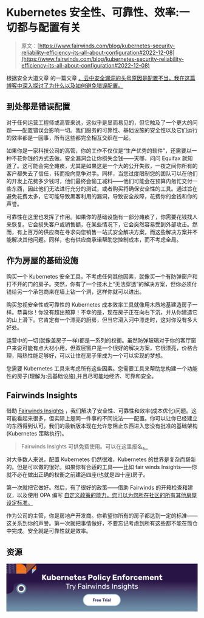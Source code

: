 # Kubernetes 安全性、可靠性、效率:一切都与配置有关

> 原文：[https://www.fairwinds.com/blog/kubernetes-security-reliability-efficiency-its-all-about-configuration#2022-12-08](https://www.fairwinds.com/blog/kubernetes-security-reliability-efficiency-its-all-about-configuration#2022-12-08)

 根据安全大道文章 的一篇文章 [，云中安全漏洞的头号原因是配置不当。我在这篇博客中深入探讨了为什么以及如何避免错误配置。](https://securityboulevard.com/2020/04/misconfiguration-remains-the-1-cause-of-data-breaches-in-the-cloud/)

## 到处都是错误配置

对于任何运营工程师或高管来说，这似乎是显而易见的，但它触及了一个更大的问题——配置错误会影响一切。我们服务的可靠性、基础设施的安全性以及它们运行的效率都是一回事，所有这些都完全相互交织在一起。

如果你是一家科技公司的高管，你的工作不仅仅是“生产优秀的软件”，还需要以一种不花你钱的方式去做。安全漏洞会让你损失金钱——天哪，问问 Equifax 就知道了。这可能会完全瘫痪，尤其是如果这是一个大的公开失败，一夜之间你所有的客户都失去了信任，转而投向竞争对手。同样，当您过度限制您的团队可以在他们的开发上花费多少钱时，他们最终会偷工减料——他们可能会在预算内匆忙交付一些东西，因此他们无法进行充分的测试，或者购买将确保安全性的工具。通过旨在避免花费太多，它可能导致黑客利用的漏洞，导致安全故障，花费你的金钱和你的声誉。

可靠性在这里也发挥了作用。如果你的基础设施有一部分瘫痪了，你需要花钱找人来恢复。它会损失客户或销售额，在某些情况下，它会突然容易受到外部攻击。然而，有上百万的供应商在寻求向您销售一站式安全解决方案，而这些解决方案并不能解决其他问题。同样，也有供应商承诺帮助您控制成本，而不考虑全局。

## 作为房屋的基础设施

购买一个 Kubernetes 安全工具，不考虑任何其他因素，就像买一个有防弹窗户和打不开的门的房子。突然，你有了一个技术上“无法穿透”的解决方案，但你必须付钱给另一个承包商来在墙上钻一个洞，这样你就可以进出。

购买忽视安全性或可靠性的 Kubernetes 成本效率工具就像用木质地基建造房子一样。恭喜你！你没有超出预算！不幸的是，现在房子正在向右下沉，并从你建造它的山上滑下。它肯定有一个漂亮的厨房，但当它滑入河中漂走时，这对你没有多大好处。

运营中的一切(就像盖房子一样)都是一系列的权衡。虽然防弹玻璃对于你的客厅窗户来说可能有点大材小用，但双层窗户是一个很好的解决方案，它很漂亮，价格合理，隔热性能足够好，可以让住在房子里成为一个可以实现的梦想。

您需要 Kubernetes 工具来考虑所有这些因素。您需要工具来帮助您构建一个功能性的房子(理解为:云基础设施),并且尽可能地经济、可靠和安全。

## **Fairwinds Insights**

借助 [Fairwinds Insights](/insights) ，我们解决了安全性、可靠性和效率(成本优化)问题。这可能看起来很多，但实际上是同一件事的不同说法——配置。你可以让你已经建立的东西得到认可。我们的最新版本现在允许您阻止东西进入您没有批准的基础架构(Kubernetes 策略执行)。

> Fairwinds Insights 可供免费使用。可以在这里报名[。](/coming-soon)

对大多数人来说，配置 Kubernetes 仍然很难，Kubernetes 的世界是复杂而崭新的。但是可以做的很好。如果你有合适的工具——比如 fair winds Insights——你就不必在做出正确的权衡之前建造四座(也就是四十座)房子。

第一次就把它做好。然后，有了很好的政策——借助 Fairwinds 的开箱检查和建议，以及使用 OPA 编写 [自定义政策的能力，您可以为您所在社区的所有其他房屋设定标准。](https://www.fairwinds.com/blog/managing-opa-policies-with-fairwinds-insights)

作为公司的主管，你是房地产开发商。你希望你所有的房子都达到一定的标准——这关系到你的声誉。第一次就把事情做好，不要忘记考虑到所有这些都不能在筒仓中完成。安全就是可靠性就是效率。

## 资源

[![Kubernetes Policy Enforcement Fairwinds Insights](img/3f878a33bc4aeb315050877041d679ae.png)](https://cta-redirect.hubspot.com/cta/redirect/2184645/d83db0e5-9dba-4c27-a19a-f0872a030500)